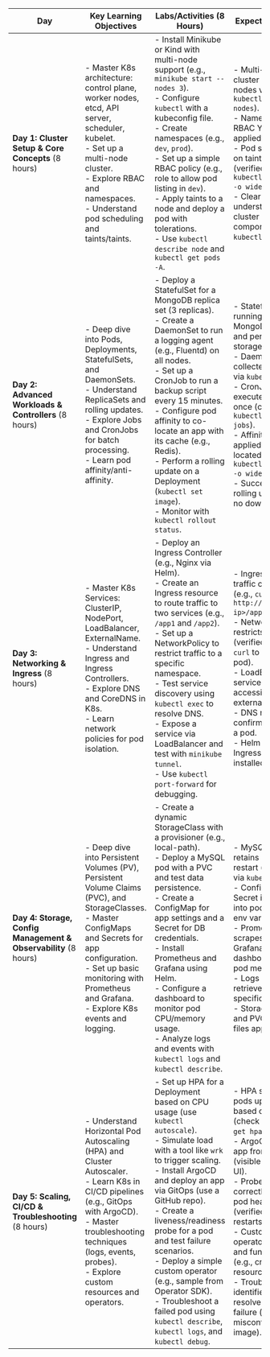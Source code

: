 | **Day** | **Key Learning Objectives** | **Labs/Activities (8 Hours)** | **Expected Output** |
|---------|-----------------------------|------------------------------|---------------------|
| **Day 1: Cluster Setup & Core Concepts** (8 hours) | - Master K8s architecture: control plane, worker nodes, etcd, API server, scheduler, kubelet.<br>- Set up a multi-node cluster.<br>- Explore RBAC and namespaces.<br>- Understand pod scheduling and taints/taints. | - Install Minikube or Kind with multi-node support (e.g., `minikube start --nodes 3`).<br>- Configure `kubectl` with a kubeconfig file.<br>- Create namespaces (e.g., `dev`, `prod`).<br>- Set up a simple RBAC policy (e.g., role to allow pod listing in `dev`).<br>- Apply taints to a node and deploy a pod with tolerations.<br>- Use `kubectl describe node` and `kubectl get pods -A`. | - Multi-node cluster running (3 nodes visible via `kubectl get nodes`).<br>- Namespace and RBAC YAML files applied.<br>- Pod scheduled on tainted node (verified via `kubectl get pods -o wide`).<br>- Clear understanding of cluster components via `kubectl` outputs. |
| **Day 2: Advanced Workloads & Controllers** (8 hours) | - Deep dive into Pods, Deployments, StatefulSets, and DaemonSets.<br>- Understand ReplicaSets and rolling updates.<br>- Explore Jobs and CronJobs for batch processing.<br>- Learn pod affinity/anti-affinity. | - Deploy a StatefulSet for a MongoDB replica set (3 replicas).<br>- Create a DaemonSet to run a logging agent (e.g., Fluentd) on all nodes.<br>- Set up a CronJob to run a backup script every 15 minutes.<br>- Configure pod affinity to co-locate an app with its cache (e.g., Redis).<br>- Perform a rolling update on a Deployment (`kubectl set image`).<br>- Monitor with `kubectl rollout status`. | - StatefulSet running with 3 MongoDB pods and persistent storage.<br>- DaemonSet logs collected (verified via `kubectl logs`).<br>- CronJob executed at least once (check `kubectl get jobs`).<br>- Affinity rules applied, pods co-located (check `kubectl get pods -o wide`).<br>- Successful rolling update with no downtime. |
| **Day 3: Networking & Ingress** (8 hours) | - Master K8s Services: ClusterIP, NodePort, LoadBalancer, ExternalName.<br>- Understand Ingress and Ingress Controllers.<br>- Explore DNS and CoreDNS in K8s.<br>- Learn network policies for pod isolation. | - Deploy an Ingress Controller (e.g., Nginx via Helm).<br>- Create an Ingress resource to route traffic to two services (e.g., `/app1` and `/app2`).<br>- Set up a NetworkPolicy to restrict traffic to a specific namespace.<br>- Test service discovery using `kubectl exec` to resolve DNS.<br>- Expose a service via LoadBalancer and test with `minikube tunnel`.<br>- Use `kubectl port-forward` for debugging. | - Ingress routes traffic correctly (e.g., `curl http://<minikube-ip>/app1` works).<br>- NetworkPolicy restricts traffic (verified by failed `curl` to restricted pod).<br>- LoadBalancer service accessible externally.<br>- DNS resolution confirmed within a pod.<br>- Helm chart for Ingress Controller installed. |
| **Day 4: Storage, Config Management & Observability** (8 hours) | - Deep dive into Persistent Volumes (PV), Persistent Volume Claims (PVC), and StorageClasses.<br>- Master ConfigMaps and Secrets for app configuration.<br>- Set up basic monitoring with Prometheus and Grafana.<br>- Explore K8s events and logging. | - Create a dynamic StorageClass with a provisioner (e.g., local-path).<br>- Deploy a MySQL pod with a PVC and test data persistence.<br>- Create a ConfigMap for app settings and a Secret for DB credentials.<br>- Install Prometheus and Grafana using Helm.<br>- Configure a dashboard to monitor pod CPU/memory usage.<br>- Analyze logs and events with `kubectl logs` and `kubectl describe`. | - MySQL pod retains data after restart (verified via `kubectl exec`).<br>- ConfigMap and Secret injected into pod (check env vars).<br>- Prometheus scrapes metrics, Grafana dashboard shows pod metrics.<br>- Logs and events retrieved for a specific pod.<br>- StorageClass and PVC YAML files applied. |
| **Day 5: Scaling, CI/CD & Troubleshooting** (8 hours) | - Understand Horizontal Pod Autoscaling (HPA) and Cluster Autoscaler.<br>- Learn K8s in CI/CD pipelines (e.g., GitOps with ArgoCD).<br>- Master troubleshooting techniques (logs, events, probes).<br>- Explore custom resources and operators. | - Set up HPA for a Deployment based on CPU usage (use `kubectl autoscale`).<br>- Simulate load with a tool like `wrk` to trigger scaling.<br>- Install ArgoCD and deploy an app via GitOps (use a GitHub repo).<br>- Create a liveness/readiness probe for a pod and test failure scenarios.<br>- Deploy a simple custom operator (e.g., sample from Operator SDK).<br>- Troubleshoot a failed pod using `kubectl describe`, `kubectl logs`, and `kubectl debug`. | - HPA scales pods up/down based on load (check `kubectl get hpa`).<br>- ArgoCD syncs app from Git repo (visible in ArgoCD UI).<br>- Probes correctly handle pod health (verified by pod restarts).<br>- Custom operator deployed and functional (e.g., creates resources).<br>- Troubleshooting identifies and resolves a pod failure (e.g., misconfigured image). |